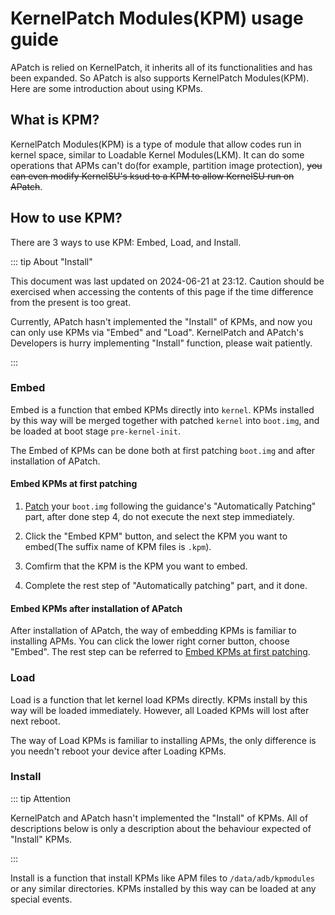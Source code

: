 # KernelPatch Modules(KPM) usage guide

APatch is relied on KernelPatch, it inherits all of its functionalities and has been expanded. So APatch is also supports KernelPatch Modules(KPM). Here are some introduction about using KPMs.

## What is KPM?

KernelPatch Modules(KPM) is a type of module that allow codes run in kernel space, similar to Loadable Kernel Modules(LKM). It can do some operations that APMs can't do(for example, partition image protection), ~~you can even modify KernelSU's ksud to a KPM to allow KernelSU run on APatch~~.

## How to use KPM?

There are 3 ways to use KPM: Embed, Load, and Install.

::: tip About "Install"

This document was last updated on 2024-06-21 at 23:12. Caution should be exercised when accessing the contents of this page if the time difference from the present is too great.

Currently, APatch hasn't implemented the "Install" of KPMs, and now you can only use KPMs via "Embed" and "Load". KernelPatch and APatch's Developers is hurry implementing "Install" function, please wait patiently.

:::

### Embed

Embed is a function that embed KPMs directly into `kernel`. KPMs installed by this way will be merged together with patched `kernel` into `boot.img`, and be loaded at boot stage `pre-kernel-init`.

The Embed of KPMs can be done both at first patching `boot.img` and after installation of APatch.

#### Embed KPMs at first patching

1. [Patch](/patch) your `boot.img` following the guidance's "Automatically Patching" part, after done step 4, do not execute the next step immediately.

2. Click the "Embed KPM" button, and select the KPM you want to embed(The suffix name of KPM files is `.kpm`).

3. Comfirm that the KPM is the KPM you want to embed.

4. Complete the rest step of "Automatically patching" part, and it done.

#### Embed KPMs after installation of APatch

After installation of APatch, the way of embedding KPMs is familiar to installing APMs. You can click the lower right corner button, choose "Embed". The rest step can be referred to [Embed KPMs at first patching](/kpm-usage-guide#embed-kpms-at-first-patching).

### Load

Load is a function that let kernel load KPMs directly. KPMs install by this way will be loaded immediately. However, all Loaded KPMs will lost after next reboot.

The way of Load KPMs is familiar to installing APMs, the only difference is you needn't reboot your device after Loading KPMs.

### Install

::: tip Attention

KernelPatch and APatch hasn't implemented the "Install" of KPMs. All of descriptions below is only a description about the behaviour expected of "Install" KPMs.

:::

Install is a function that install KPMs like APM files to `/data/adb/kpmodules` or any similar directories. KPMs installed by this way can be loaded at any special events.